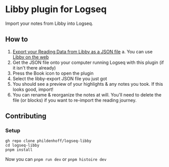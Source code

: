 # Libby plugin for Logseq

Import your notes from Libby into Logseq.

## How to

1. [Export your Reading Data from Libby as a JSON file](https://help.libbyapp.com/en-us/6151.htm)
  a. You can use [Libby on the web](https://libbyapp.com)
2. Get the JSON file onto your computer running Logseq with this plugin (if it isn't there already)
3. Press the Book icon to open the plugin
4. Select the libby-export JSON file you just got
5. You should see a preview of your highlights & any notes you took. If this looks good, import!
6. You can rename & reorganize the notes at will. You'll need to delete the file (or blocks) if you want to re-import the reading journey.


## Contributing

### Setup

```
gh repo clone phildenhoff/logseq-libby
cd logseq-libby
pnpm install
```

Now you can `pnpm run dev` or `pnpm histoire dev`
